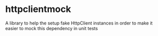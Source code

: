 # httpclientmock
A library to help the setup fake HttpClient instances in order to make it easier to mock this dependency in unit tests
